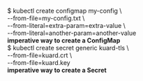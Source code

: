 $ kubectl create configmap my-config \  
  --from-file=my-config.txt \  
  --from-literal=extra-param=extra-value \  
  --from-literal=another-param=another-value  
**imperative way to create a ConfigMap**  
$ kubectl create secret generic kuard-tls \  
  --from-file=kuard.crt \  
  --from-file=kuard.key  
**imperative way to create a Secret**


